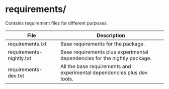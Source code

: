 # requirements/
Contains requirement files for different purposes.

| File | Description |
| --- | --- |
| requirements.txt | Base requirements for the package. |
| requirements-nightly.txt | Base requirements plus experimental dependencies for the nightly package. |
| requirements-dev.txt | All the base requirements and experimental dependencies plus dev tools. |
